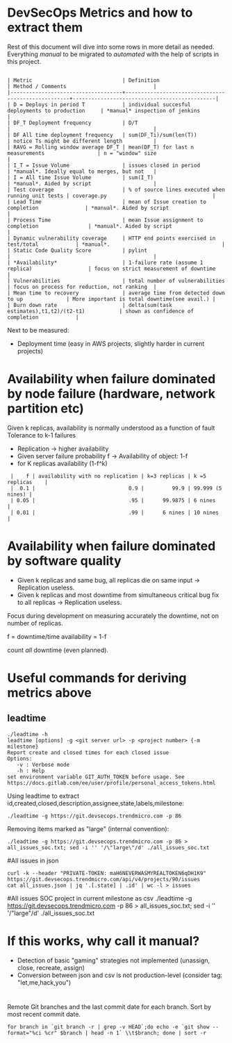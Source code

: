 # DevSecOps Metrics and how to extract them

Rest of this document will dive into some rows in more detail as needed.
Everything *manual* to be migrated to *automated* with the help of scripts in this project.
 
 ```

| Metric                             | Definition                                         | Method / Comments                            |
|------------------------------------+----------------------------------------------------+----------------------------------------------|
| D = Deploys in period T            | individual succesful deployments to production     | *manual* inspection of jenkins               |
| DF_T Deployment frequency          | D/T                                                |                                              |
| DF All time deployment frequency   | sum(DF_Ti)/sum(len(T))                             | notice Ts might be different length          |
| RAVG = Rolling window average DF_T | mean(DF_T) for last n measurements                 | n = "window" size                            |
| I_T = Issue Volume                 | issues closed in period                            | *manual*. Ideally equal to merges, but not   |
| I = All time Issue Volume          | sum(I_T)                                           | *manual*. Aided by script                    |
| Test coverage                      | % of source lines executed when running unit tests | coverage.py                                  |
| Lead Time                          | mean of Issue creation to completion               | *manual*. Aided by script                    |
| Process Time                       | mean Issue assignment to completion                | *manual*. Aided by script                    |
| Dynamic vulnerability coverage     | HTTP end points exercised in test/total            | *manual*.                                    |
| Static Code Quality Score          | pylint                                             |                                              |
| *Availability*                     | 1-failure rate (assume 1 replica)                  | focus on strict measurement of downtime      |
| Vulnerabilities                    | total number of vulnerabilities                    | focus on process for reduction, not ranking  |
| Mean time to recovery              | average time from detected down to up              | More important is total downtime(see avail.) |
| Burn down rate                     | delta(sum(task estimates),t1,t2)/(t2-t1)           | shown as confidence of completion            |

```

Next to be measured:
 - Deployment time (easy in AWS projects, slightly harder in current projects)

# Availability when failure dominated by node failure (hardware, network partition etc)

Given k replicas, availability is normally understood as a function of fault Tolerance to k-1 failures

 - Replication → higher availability
 - Given server failure probability f →  Availability of object: 1-f
 - for K replicas availability (1-f^k)
 
```
 |    f | availability with no replication | k=3 replicas | k =5 replicas    |
 |  0.1 |                              0.9 |         99.9 | 99.999 (5 nines) |
 | 0.05 |                              .95 |      99.9875 | 6 nines          |
 | 0.01 |                              .99 |      6 nines | 10 nines         |
```

# Availability when failure dominated by software quality

 - Given k replicas and same bug, all replicas die on same input → Replication useless.
 - Given k replicas and most downtime from simultaneous critical bug fix to all replicas → Replication useless.
 
 Focus during development on measuring accurately the downtime, not on number of replicas.

f = downtime/time
availability = 1-f

count *all* downtime (even planned).


# Useful commands for deriving metrics above

## leadtime

```
./leadtime -h
leadtime [options] -g <git server url> -p <project number> {-m milestone}
Report create and closed times for each closed issue
Options:
   -v : Verbose mode
   -h : Help
set environment variable GIT_AUTH_TOKEN before usage. See https://docs.gitlab.com/ee/user/profile/personal_access_tokens.html
``` 

Using leadtime to extract id,created,closed,description,assignee,state,labels,milestone:

``` 
./leadtime -g https://git.devsecops.trendmicro.com -p 86
``` 

Removing items marked as "large" (internal convention):

``` 
./leadtime -g https://git.devsecops.trendmicro.com -p 86 > all_issues_soc.txt; sed -i '' '/\"large\"/d' ./all_issues_soc.txt
``` 

#All issues in json
``` 
curl -k --header "PRIVATE-TOKEN: maH6NEVERWASMYREALTOKEN6qDH1K9" https://git.devsecops.trendmicro.com/api/v4/projects/90/issues  
cat all_issues.json | jq '.[.state] | .id' | wc -l > issues
``` 

#All issues SOC project in current milestone as csv
./leadtime -g https://git.devsecops.trendmicro.com -p 86 > all_issues_soc.txt; sed -i '' '/\"large\"/d' ./all_issues_soc.txt

# If this works, why call it manual?

 - Detection of basic "gaming" strategies not implemented (unassign, close, recreate, assign)
 - Conversion between json and csv is not production-level (consider tag: "let,me,hack,you")

#
Remote Git branches and the last commit date for each branch. Sort by most recent commit date.

``` 
for branch in `git branch -r | grep -v HEAD`;do echo -e `git show --format="%ci %cr" $branch | head -n 1` \\t$branch; done | sort -r
``` 












